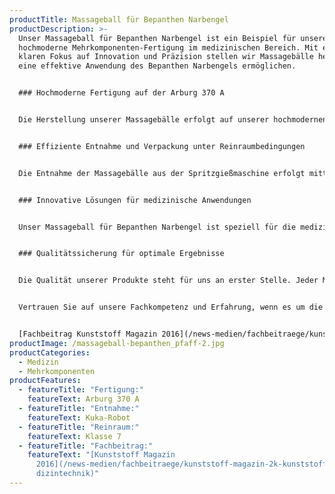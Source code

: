 ```yaml
---
productTitle: Massageball für Bepanthen Narbengel
productDescription: >-
  Unser Massageball für Bepanthen Narbengel ist ein Beispiel für unsere
  hochmoderne Mehrkomponenten-Fertigung im medizinischen Bereich. Mit einem
  klaren Fokus auf Innovation und Präzision stellen wir Massagebälle her, die
  eine effektive Anwendung des Bepanthen Narbengels ermöglichen.


  ### Hochmoderne Fertigung auf der Arburg 370 A


  Die Herstellung unserer Massagebälle erfolgt auf unserer hochmodernen Arburg 370 A Spritzgießmaschine. Mit ihrer fortschrittlichen Mehrkomponenten-Technologie ermöglicht sie uns, die Massagebälle aus unterschiedlichen Materialien zu fertigen und diese miteinander zu verbinden. Die präzise Verarbeitung gewährleistet eine gleichmäßige Verteilung der Materialien und eine hohe Qualität der Endprodukte.


  ### Effiziente Entnahme und Verpackung unter Reinraumbedingungen


  Die Entnahme der Massagebälle aus der Spritzgießmaschine erfolgt mittels eines leistungsstarken KUKA-Roboters, der eine schnelle und präzise Handhabung der empfindlichen Teile gewährleistet. Anschließend werden die Massagebälle unter Reinraumbedingungen der Klasse 7 in die Verpackung gebracht. In unserer kontrollierten und sauberen Umgebung stellen wir sicher, dass die Massagebälle frei von Partikeln und Verunreinigungen sind, um eine sichere Anwendung im medizinischen Bereich zu gewährleisten.


  ### Innovative Lösungen für medizinische Anwendungen


  Unser Massageball für Bepanthen Narbengel ist speziell für die medizinische Anwendung entwickelt worden. Er ermöglicht eine gezielte und sanfte Massage des Narbengels, um die Haut zu pflegen und die Regeneration des Gewebes zu unterstützen. Die Mehrkomponenten-Fertigung erlaubt es uns, den Massageball aus verschiedenen Materialien herzustellen, die den spezifischen Anforderungen des Narbengels gerecht werden.


  ### Qualitätssicherung für optimale Ergebnisse


  Die Qualität unserer Produkte steht für uns an erster Stelle. Jeder Massageball unterliegt einer umfassenden Qualitätskontrolle, um sicherzustellen, dass er den hohen medizinischen Standards entspricht. Unsere moderne Fertigungstechnologie und unser engagiertes Team gewährleisten, dass wir Massagebälle von höchster Qualität liefern.


  Vertrauen Sie auf unsere Fachkompetenz und Erfahrung, wenn es um die Fertigung von innovativen Massagebällen für medizinische Anwendungen geht. Unsere Präzision und unser Streben nach Spitzenleistungen machen uns zu einem verlässlichen Partner im medizinischen Fertigungsbereich.


  [F﻿achbeitrag Kunststoff Magazin 2016](/news-medien/fachbeitraege/kunststoff-magazin-2k-kunststoffteile-medizintechnik)
productImage: /massageball-bepanthen_pfaff-2.jpg
productCategories:
  - Medizin
  - Mehrkomponenten
productFeatures:
  - featureTitle: "Fertigung:"
    featureText: Arburg 370 A
  - featureTitle: "Entnahme:"
    featureText: Kuka-Robot
  - featureTitle: "Reinraum:"
    featureText: Klasse 7
  - featureTitle: "Fachbeitrag:"
    featureText: "[Kunststoff Magazin
      2016](/news-medien/fachbeitraege/kunststoff-magazin-2k-kunststoffteile-me\
      dizintechnik)"
---
```

